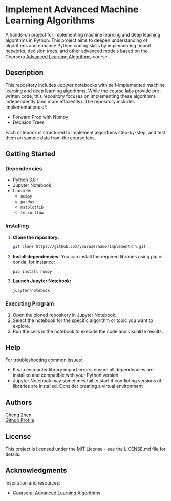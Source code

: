 # Implement Advanced Machine Learning Algorithms 

A hands-on project for implementing machine learning and deep learning algorithms in Python. This project aims to deepen understanding of algorithms and enhance Python coding skills by implementing neural networks, decision trees, and other advanced models based on the Coursera [Advanced Learning Algorithms](https://www.coursera.org/learn/advanced-learning-algorithms?specialization=machine-learning-introduction) course. 

## Description

This repository includes Jupyter notebooks with self-implemented machine learning and deep learning algorithms. While the course labs provide pre-written code, this repository focuses on implementing these algorithms independently (and more efficiently). The repository includes implementations of:
- Forward Prop with Numpy
- Decision Trees

Each notebook is structured to implement algorithms step-by-step, and test them on sample data from the course labs.

## Getting Started

### Dependencies

* Python 3.8+
* Jupyter Notebook
* Libraries:
  - `numpy`
  - `pandas`
  - `matplotlib`
  - `tensorflow`

### Installing

1. **Clone the repository:**
   ```bash
   git clone https://github.com/yourusername/implement-nn.git
   ```
2. **Install dependencies:**
   You can install the required libraries using pip or conda, for instance:
   ```bash
   pip install numpy
   ```
3. **Launch Jupyter Notebook:**
   ```bash
   jupyter-notebook
   ```

### Executing Program

1. Open the cloned repository in Jupyter Notebook.
2. Select the notebook for the specific algorithm or topic you want to explore.
3. Run the cells in the notebook to execute the code and visualize results.

## Help

For troubleshooting common issues:
- If you encounter library import errors, ensure all dependencies are installed and compatible with your Python version.
- Jupyter Notebook may sometimes fail to start if conflicting versions of libraries are installed. Consider creating a virtual environment

## Authors

Cheng Zhen  
[Github Profile](https://github.com/chengzwk)

## License

This project is licensed under the MIT License - see the LICENSE.md file for details.

## Acknowledgments

Inspiration and resources:
* [Coursera: Advanced Learning Algorithms](https://www.coursera.org/learn/advanced-learning-algorithms?specialization=machine-learning-introduction)
